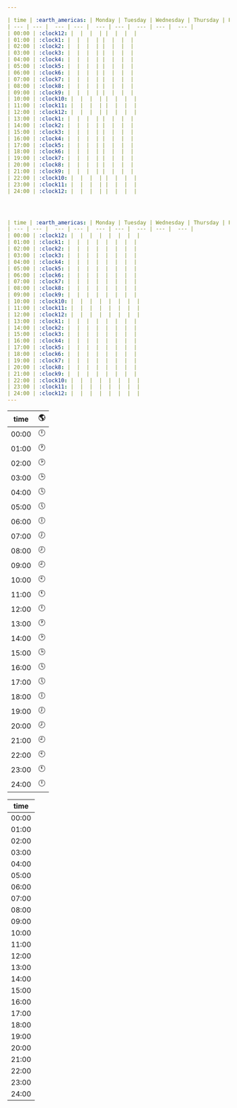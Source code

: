 ```yaml
---

| time | :earth_americas: | Monday | Tuesday | Wednesday | Thursday | Friday | Saturday | Sunday |
| --- | --- |  --- | --- |  --- | --- |  --- | --- |  --- |
| 00:00 | :clock12: |  |  |  | |  |  |  |
| 01:00 | :clock1: |  |  |  | |  |  |  |
| 02:00 | :clock2: |  |  |  | |  |  |  |
| 03:00 | :clock3: |  |  |  | |  |  |  |
| 04:00 | :clock4: |  |  |  | |  |  |  |
| 05:00 | :clock5: |  |  |  | |  |  |  |
| 06:00 | :clock6: |  |  |  | |  |  |  |
| 07:00 | :clock7: |  |  |  | |  |  |  |
| 08:00 | :clock8: |  |  |  | |  |  |  |
| 09:00 | :clock9: |  |  |  | |  |  |  |
| 10:00 | :clock10: |  |  |  | |  |  |  |
| 11:00 | :clock11: |  |  |  | |  |  |  |
| 12:00 | :clock12: |  |  |  | |  |  |  |
| 13:00 | :clock1: |  |  |  | |  |  |  |
| 14:00 | :clock2: |  |  |  | |  |  |  |
| 15:00 | :clock3: |  |  |  | |  |  |  |
| 16:00 | :clock4: |  |  |  | |  |  |  |
| 17:00 | :clock5: |  |  |  | |  |  |  |
| 18:00 | :clock6: |  |  |  | |  |  |  |
| 19:00 | :clock7: |  |  |  | |  |  |  |
| 20:00 | :clock8: |  |  |  | |  |  |  |
| 21:00 | :clock9: |  |  |  | |  |  |  |
| 22:00 | :clock10: |  |  |  | |  |  |  |
| 23:00 | :clock11: |  |  |  | |  |  |  |
| 24:00 | :clock12: |  |  |  | |  |  |  |




| time | :earth_americas: | Monday | Tuesday | Wednesday | Thursday | Friday | Saturday | Sunday |
| --- | --- |  --- | --- |  --- | --- |  --- | --- |  --- |
| 00:00 | :clock12: |  |  |  |  |  |  |  |
| 01:00 | :clock1: |  |  |  |  |  |  |  |
| 02:00 | :clock2: |  |  |  |  |  |  |  |
| 03:00 | :clock3: |  |  |  |  |  |  |  |
| 04:00 | :clock4: |  |  |  |  |  |  |  |
| 05:00 | :clock5: |  |  |  |  |  |  |  |
| 06:00 | :clock6: |  |  |  |  |  |  |  |
| 07:00 | :clock7: |  |  |  |  |  |  |  |
| 08:00 | :clock8: |  |  |  |  |  |  |  |
| 09:00 | :clock9: |  |  |  |  |  |  |  |
| 10:00 | :clock10: |  |  |  |  |  |  |  |
| 11:00 | :clock11: |  |  |  |  |  |  |  |
| 12:00 | :clock12: |  |  |  |  |  |  |  |
| 13:00 | :clock1: |  |  |  |  |  |  |  |
| 14:00 | :clock2: |  |  |  |  |  |  |  |
| 15:00 | :clock3: |  |  |  |  |  |  |  |
| 16:00 | :clock4: |  |  |  |  |  |  |  |
| 17:00 | :clock5: |  |  |  |  |  |  |  |
| 18:00 | :clock6: |  |  |  |  |  |  |  |
| 19:00 | :clock7: |  |  |  |  |  |  |  |
| 20:00 | :clock8: |  |  |  |  |  |  |  |
| 21:00 | :clock9: |  |  |  |  |  |  |  |
| 22:00 | :clock10: |  |  |  |  |  |  |  |
| 23:00 | :clock11: |  |  |  |  |  |  |  |
| 24:00 | :clock12: |  |  |  |  |  |  |  |
---
```




| time | :earth_americas: |
| --- | ---| 
| 00:00 | :clock12: |
| 01:00 | :clock1: |
| 02:00 | :clock2: |
| 03:00 | :clock3: |
| 04:00 | :clock4: |
| 05:00 | :clock5: |
| 06:00 | :clock6: |
| 07:00 | :clock7: |
| 08:00 | :clock8: |
| 09:00 | :clock9: |
| 10:00 | :clock10: |
| 11:00 | :clock11: |
| 12:00 | :clock12: |
| 13:00 | :clock1: |
| 14:00 | :clock2: |
| 15:00 | :clock3: |
| 16:00 | :clock4: |
| 17:00 | :clock5: |
| 18:00 | :clock6: |
| 19:00 | :clock7: |
| 20:00 | :clock8: |
| 21:00 | :clock9: |
| 22:00 | :clock10: |
| 23:00 | :clock11: |
| 24:00 | :clock12: |

| time | 
| --- | 
| 00:00 | 
| 01:00 | 
| 02:00 | 
| 03:00 | 
| 04:00 | 
| 05:00 | 
| 06:00 | 
| 07:00 | 
| 08:00 | 
| 09:00 | 
| 10:00 | 
| 11:00 | 
| 12:00 | 
| 13:00 | 
| 14:00 | 
| 15:00 | 
| 16:00 | 
| 17:00 | 
| 18:00 | 
| 19:00 | 
| 20:00 | 
| 21:00 | 
| 22:00 | 
| 23:00 | 
| 24:00 | 
